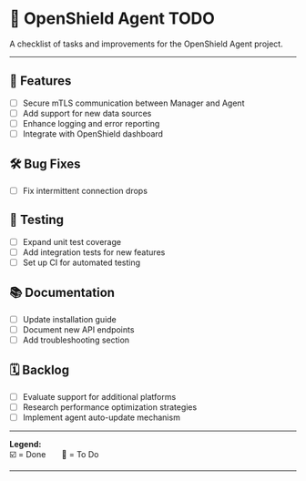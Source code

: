 # 📝 OpenShield Agent TODO

A checklist of tasks and improvements for the OpenShield Agent project.

---

## 🚀 Features

- [ ] Secure mTLS communication between Manager and Agent
- [ ] Add support for new data sources
- [ ] Enhance logging and error reporting
- [ ] Integrate with OpenShield dashboard

## 🛠️ Bug Fixes

- [ ] Fix intermittent connection drops

## 🧪 Testing

- [ ] Expand unit test coverage
- [ ] Add integration tests for new features
- [ ] Set up CI for automated testing

## 📚 Documentation

- [ ] Update installation guide
- [ ] Document new API endpoints
- [ ] Add troubleshooting section

## 🗓️ Backlog

- [ ] Evaluate support for additional platforms
- [ ] Research performance optimization strategies
- [ ] Implement agent auto-update mechanism

---

**Legend:**  
☑️ = Done  🔲 = To Do

---